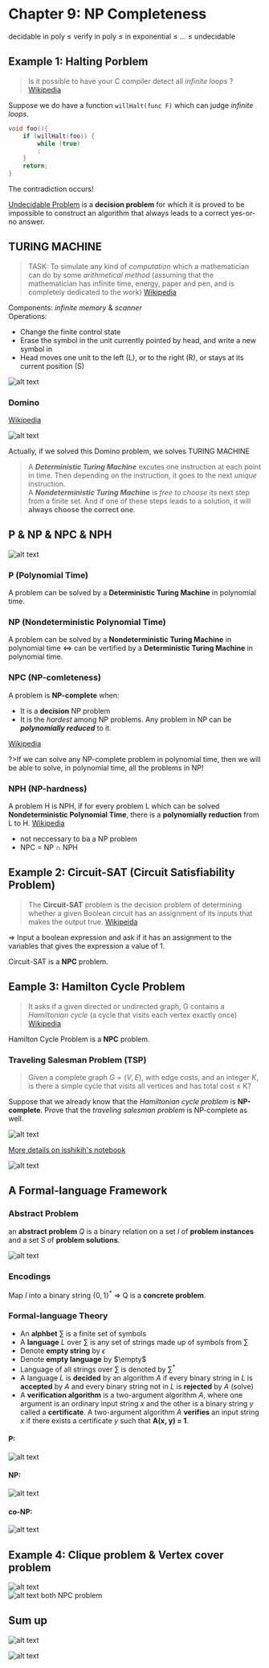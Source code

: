 # Chapter 9: NP Completeness  

decidable in poly $\leq$ verify in poly $\leq$ in exponential $\leq$ ... $\leq$ undecidable  

## Example 1: Halting Porblem  

>Is it possible to have your C compiler detect all *infinite loops* ? [Wikipedia](https://en.wikipedia.org/wiki/Halting_problem)  

Suppose we do have a function `willHalt(func F)` which can judge *infinite loops*.

```c
void foo(){
    if (willHalt(foo)) {
        while (true)
        ;
    }
    return;
}
```

The contradiction occurs!  

[Undecidable Problem](https://en.wikipedia.org/wiki/Undecidable_problem) is a **decision problem** for which it is proved to be impossible to construct an algorithm that always leads to a correct yes-or-no answer.

## TURING MACHINE  

>TASK: To simulate any kind of *computation* which a mathematician can do by some *arithmetical method* (assuming that the mathematician has infinite time, energy, paper and pen, and is completely dedicated to the work) [Wikipedia](https://en.wikipedia.org/wiki/Turing_machine)  

Components: *infinite memory* & *scanner*  
Operations:  
- Change the finite control state  
- Erase the symbol in the unit currently pointed by head, and write a new symbol in  
- Head moves one unit to the left (L), or to the right (R), or stays at its current position (S)

![alt text](image-58.png)

### Domino  

[Wikipedia](https://en.wikipedia.org/wiki/Post_correspondence_problem#Proof_sketch_of_undecidability)

![alt text](image-59.png)  

Actually, if we solved this Domino problem, we solves TURING MACHINE  

>A ***Deterministic Turing Machine*** excutes one instruction at each point in time. Then depending on the instruction, it goes to the next *unique* instruction.  
>A ***Nondeterministic Turing Machine*** is *free to choose* its next step from a finite set. And if one of these steps leads to a solution, it will **always choose the correct one**.  

## P & NP & NPC & NPH  

![alt text](63.png)  

### P (Polynomial Time)
A problem can be solved by a **Deterministic Turing Machine** in polynomial time.  

### NP (Nondeterministic Polynomial Time)  
A problem can be solved by a **Nondeterministic Turing Machine** in polynomial time $\Leftrightarrow$ can be vertified by a **Deterministic Turing Machine** in polynomial time.  

### NPC (NP-comleteness)  
A problem is **NP-complete** when:  
- It is a **decision** NP problem  
- It is the *hardest* among NP problems. Any problem in NP can be ***polynomially reduced*** to it.  

[Wikipedia](https://en.wikipedia.org/wiki/NP-completeness)  

?>If we can solve any NP-complete problem in polynomial time, then we will be able to solve, in polynomial time, all the problems in NP!  

### NPH (NP-hardness)  
A problem H is NPH, if for every problem L which can be solved **Nondeterministic Polynomial Time**, there is a **polynomially reduction** from L to H. [Wikipedia](https://en.wikipedia.org/wiki/NP-hardness)  
- not neccessary to ba a NP problem  
- NPC = NP $\cap$ NPH  

## Example 2: Circuit-SAT (Circuit Satisfiability Problem)  

>The **Circuit-SAT** problem is the decision problem of determining whether a given Boolean circuit has an assignment of its inputs that makes the output true. [Wikipeida](https://en.wikipedia.org/wiki/Circuit_satisfiability_problem)  

$\Rightarrow$ Input a boolean expression and ask if it has an assignment to the variables that gives the expression a value of 1.  

Circuit-SAT is a **NPC** problem.

## Eample 3: Hamilton Cycle Problem  

>It asks if a given directed or undirected graph, G contains a *Hamiltonian cycle* (a cycle that visits each vertex exactly once) [Wikipedia](https://en.wikipedia.org/wiki/Hamiltonian_path_problem)  

Hamilton Cycle Problem is a **NPC** problem.  

### Traveling Salesman Problem (TSP)   

>Given a complete graph $G=(V, E)$, with edge costs, and an integer $K$, is there a simple cycle that visits all vertices and has total cost $\leq$ K?  

Suppose that we already know that the *Hamiltonian cycle problem* is **NP-complete**.  Prove that the *traveling salesman problem* is NP-complete as well.

![alt text](image-60.png)  

[More details on isshikih's notebook](https://note.isshikih.top/cour_note/D2CX_AdvancedDataStructure/Lec10/#traveling-salesman-problem)

![alt text](image-61.png)  

## A Formal-language Framework  

### Abstract Problem  
an **abstract problem** $Q$ is a binary relation on a set $I$ of **problem instances** and a set $S$ of **problem solutions**.  

![alt text](image-62.png)  

### Encodings  
Map $I$ into a binary string $\{ 0, 1 \}^{*}$ $\Rightarrow$ Q is a **concrete problem**.  

### Formal-language Theory  
- An **alphbet** $\sum$ is a finite set of symbols  
- A **language** $L$ over $\sum$ is any set of strings made up of symbols from $\sum$  
- Denote **empty string** by $\epsilon$  
- Denote **empty language** by $\empty$  
- Language of all strings over $\sum$ is denoted by $\sum^{*}$ 
- A language $L$ is **decided** by an algorithm $A$ if every binary string in $L$ is **accepted** by $A$ and every binary string not in $L$ is **rejected** by $A$ (solve)  
- A **verification algorithm** is a two-argument algorithm $A$, where one argument is an ordinary input string $x$ and the other is a binary string $y$ called a **certificate**. 
A two-argument algorithm $A$ **verifies** an input string $x$ if there exists a certificate $y$ such that **A(x, y) = 1**.   

#### P:  
![alt text](image-73.png)  
#### NP:  
![alt text](image-74.png)  
#### co-NP:
![alt text](image-75.png)

## Example 4: Clique problem & Vertex cover problem
![alt text](image-76.png)  
![alt text](image-77.png)
both NPC problem

## Sum up  

![alt text](image-63.png)  

![alt text](image-64.png)  
